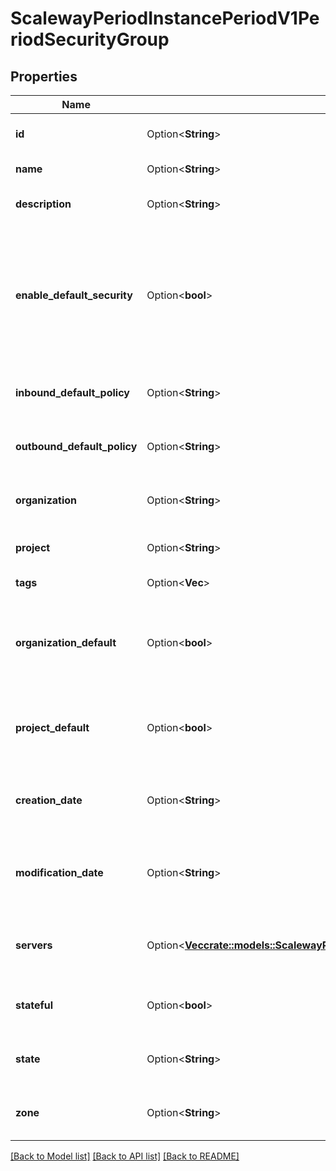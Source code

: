 # ScalewayPeriodInstancePeriodV1PeriodSecurityGroup

## Properties

Name | Type | Description | Notes
------------ | ------------- | ------------- | -------------
**id** | Option<**String**> | The security groups' unique ID | [optional]
**name** | Option<**String**> | The security groups name | [optional]
**description** | Option<**String**> | The security groups description | [optional]
**enable_default_security** | Option<**bool**> | True if SMTP is blocked on IPv4 and IPv6. This feature is read only, please open a ticket if you need to make it configurable. | [optional]
**inbound_default_policy** | Option<**String**> | The default inbound policy | [optional][default to Accept]
**outbound_default_policy** | Option<**String**> | The default outbound policy | [optional][default to Accept]
**organization** | Option<**String**> | The security groups organization ID | [optional]
**project** | Option<**String**> | The security group project ID | [optional]
**tags** | Option<**Vec<String>**> | The security group tags | [optional]
**organization_default** | Option<**bool**> | True if it is your default security group for this organization ID | [optional]
**project_default** | Option<**bool**> | True if it is your default security group for this project ID | [optional]
**creation_date** | Option<**String**> | The security group creation date (RFC 3339 format) | [optional]
**modification_date** | Option<**String**> | The security group modification date (RFC 3339 format) | [optional]
**servers** | Option<[**Vec<crate::models::ScalewayPeriodInstancePeriodV1PeriodServerSummary>**](scaleway.instance.v1.ServerSummary.md)> | List of servers attached to this security group | [optional]
**stateful** | Option<**bool**> | True if the security group is stateful | [optional]
**state** | Option<**String**> | Security group state | [optional][default to Available]
**zone** | Option<**String**> | The zone in which is the security group | [optional]

[[Back to Model list]](../README.md#documentation-for-models) [[Back to API list]](../README.md#documentation-for-api-endpoints) [[Back to README]](../README.md)


